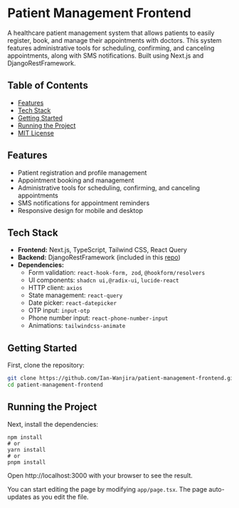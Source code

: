 # Patient Management Frontend

A healthcare patient management system that allows patients to easily register, book, and manage their appointments with doctors. This system features administrative tools for scheduling, confirming, and canceling appointments, along with SMS notifications. Built using Next.js and DjangoRestFramework.

## Table of Contents

- [Features](#features)
- [Tech Stack](#tech-stack)
- [Getting Started](#getting-started)
- [Running the Project](#running-the-project)
- [MIT License](https://opensource.org/license/MIT)

## Features

- Patient registration and profile management
- Appointment booking and management
- Administrative tools for scheduling, confirming, and canceling appointments
- SMS notifications for appointment reminders
- Responsive design for mobile and desktop

## Tech Stack

- **Frontend:** Next.js, TypeScript, Tailwind CSS, React Query
- **Backend:** DjangoRestFramework (included in this [repo](https://github.com/Ian-Wanjira/patient-management-api))
- **Dependencies:**
  - Form validation: `react-hook-form, zod`, `@hookform/resolvers`
  - UI components: `shadcn ui,@radix-ui`, `lucide-react`
  - HTTP client: `axios`
  - State management: `react-query`
  - Date picker: `react-datepicker`
  - OTP input: `input-otp`
  - Phone number input: `react-phone-number-input`
  - Animations: `tailwindcss-animate`

## Getting Started

First, clone the repository:

```bash
git clone https://github.com/Ian-Wanjira/patient-management-frontend.git
cd patient-management-frontend
```

## Running the Project

Next, install the dependencies:

```
npm install
# or
yarn install
# or
pnpm install
```

Open http://localhost:3000 with your browser to see the result.

You can start editing the page by modifying `app/page.tsx`. The page auto-updates as you edit the file.
